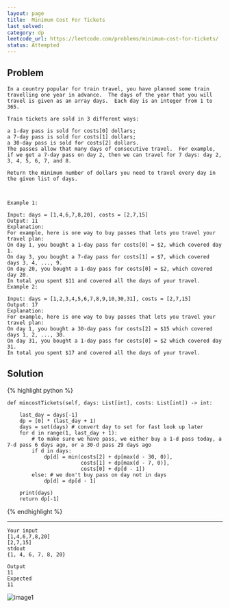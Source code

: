 ```yaml
---
layout: page
title:  Minimum Cost For Tickets
last_solved: 
category: dp
leetcode_url: https://leetcode.com/problems/minimum-cost-for-tickets/
status: Attempted
---
```


Problem
-------

```
In a country popular for train travel, you have planned some train travelling one year in advance.  The days of the year that you will travel is given as an array days.  Each day is an integer from 1 to 365.

Train tickets are sold in 3 different ways:

a 1-day pass is sold for costs[0] dollars;
a 7-day pass is sold for costs[1] dollars;
a 30-day pass is sold for costs[2] dollars.
The passes allow that many days of consecutive travel.  For example, if we get a 7-day pass on day 2, then we can travel for 7 days: day 2, 3, 4, 5, 6, 7, and 8.

Return the minimum number of dollars you need to travel every day in the given list of days.

 

Example 1:

Input: days = [1,4,6,7,8,20], costs = [2,7,15]
Output: 11
Explanation: 
For example, here is one way to buy passes that lets you travel your travel plan:
On day 1, you bought a 1-day pass for costs[0] = $2, which covered day 1.
On day 3, you bought a 7-day pass for costs[1] = $7, which covered days 3, 4, ..., 9.
On day 20, you bought a 1-day pass for costs[0] = $2, which covered day 20.
In total you spent $11 and covered all the days of your travel.
Example 2:

Input: days = [1,2,3,4,5,6,7,8,9,10,30,31], costs = [2,7,15]
Output: 17
Explanation: 
For example, here is one way to buy passes that lets you travel your travel plan:
On day 1, you bought a 30-day pass for costs[2] = $15 which covered days 1, 2, ..., 30.
On day 31, you bought a 1-day pass for costs[0] = $2 which covered day 31.
In total you spent $17 and covered all the days of your travel.
```

Solution
----------



{% highlight python %}

    def mincostTickets(self, days: List[int], costs: List[int]) -> int:
        
        last_day = days[-1]
        dp = [0] * (last_day + 1) 
        days = set(days) # convert day to set for fast look up later
        for d in range(1, last_day + 1):
            # to make sure we have pass, we either buy a 1-d pass today, a 7-d pass 6 days ago, or a 30-d pass 29 days ago
            if d in days:
                dp[d] = min(costs[2] + dp[max(d - 30, 0)],
                            costs[1] + dp[max(d - 7, 0)],
                            costs[0] + dp[d - 1])
            else: # we don't buy pass on day not in days
                dp[d] = dp[d - 1]
                
        print(days)
        return dp[-1]

{% endhighlight %}

______________



```
Your input
[1,4,6,7,8,20]
[2,7,15]
stdout
{1, 4, 6, 7, 8, 20}

Output
11
Expected
11
```

![image1]()